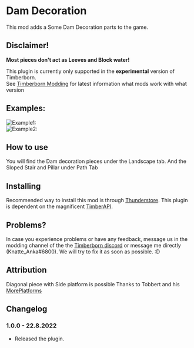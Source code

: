 # Dam Decoration

This mod adds a Some Dam Decoration parts to the game. 


## Disclaimer!
**Most pieces don't act as Leeves and Block water!**  

This plugin is currently only supported in the **experimental** version of Timberborn.  
See [Timberborn Modding](https://docs.google.com/spreadsheets/d/15juA0Fl6ZjbYmoNTg_vjMophBvtjMz8YNUI_KmNdtdg/edit?usp=sharing) for latest information what mods work with what version

## Examples:
![Example1:](https://github.com/KnatteAnka/KATimberbornModsUnity/raw/master/Assets/DamDecoration/StaticFiles/Images/Example1.png)  
![Example2:](https://github.com/KnatteAnka/KATimberbornModsUnity/raw/master/Assets/DamDecoration/StaticFiles/Images/Example2.png)  

## How to use

You will find the Dam decoration pieces under the Landscape tab. 
And the Sloped Stair and Pillar under Path Tab

## Installing

Recommended way to install this mod is through [Thunderstore](https://timberborn.thunderstore.io/). This plugin is dependent on the magnificent [TimberAPI](https://github.com/Timberborn-Modding-Central/TimberAPI).

## Problems?

In case you experience problems or have any feedback, message us in the modding channel of the the [Timberborn discord](https://discord.gg/mfbBF4cWpX) or message me directly (Knatte_Anka#6800). We will try to fix it as soon as possible. :D

## Attribution

Diagonal piece with Side platform is possible Thanks to Tobbert and his [MorePlatforms](https://timberborn.thunderstore.io/package/Tobbert/MorePlatforms/)

## Changelog

### 1.0.0 - 22.8.2022

- Released the plugin.
